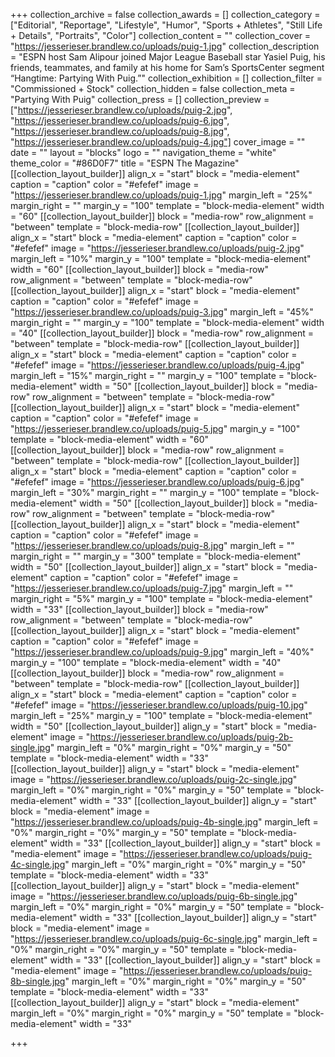 +++
collection_archive = false
collection_awards = []
collection_category = ["Editorial", "Reportage", "Lifestyle", "Humor", "Sports + Athletes", "Still Life + Details", "Portraits", "Color"]
collection_content = ""
collection_cover = "https://jesserieser.brandlew.co/uploads/puig-1.jpg"
collection_description = "ESPN host Sam Alipour joined Major League Baseball star Yasiel Puig, his friends, teammates, and family at his home for Sam’s SportsCenter segment “Hangtime: Partying With Puig.”"
collection_exhibition = []
collection_filter = "Commissioned + Stock"
collection_hidden = false
collection_meta = "Partying With Puig"
collection_press = []
collection_preview = ["https://jesserieser.brandlew.co/uploads/puig-2.jpg", "https://jesserieser.brandlew.co/uploads/puig-6.jpg", "https://jesserieser.brandlew.co/uploads/puig-8.jpg", "https://jesserieser.brandlew.co/uploads/puig-4.jpg"]
cover_image = ""
date = ""
layout = "blocks"
logo = ""
navigation_theme = "white"
theme_color = "#86D0F7"
title = "ESPN The Magazine"
[[collection_layout_builder]]
align_x = "start"
block = "media-element"
caption = "caption"
color = "#efefef"
image = "https://jesserieser.brandlew.co/uploads/puig-1.jpg"
margin_left = "25%"
margin_right = ""
margin_y = "100"
template = "block-media-element"
width = "60"
[[collection_layout_builder]]
block = "media-row"
row_alignment = "between"
template = "block-media-row"
[[collection_layout_builder]]
align_x = "start"
block = "media-element"
caption = "caption"
color = "#efefef"
image = "https://jesserieser.brandlew.co/uploads/puig-2.jpg"
margin_left = "10%"
margin_y = "100"
template = "block-media-element"
width = "60"
[[collection_layout_builder]]
block = "media-row"
row_alignment = "between"
template = "block-media-row"
[[collection_layout_builder]]
align_x = "start"
block = "media-element"
caption = "caption"
color = "#efefef"
image = "https://jesserieser.brandlew.co/uploads/puig-3.jpg"
margin_left = "45%"
margin_right = ""
margin_y = "100"
template = "block-media-element"
width = "40"
[[collection_layout_builder]]
block = "media-row"
row_alignment = "between"
template = "block-media-row"
[[collection_layout_builder]]
align_x = "start"
block = "media-element"
caption = "caption"
color = "#efefef"
image = "https://jesserieser.brandlew.co/uploads/puig-4.jpg"
margin_left = "15%"
margin_right = ""
margin_y = "100"
template = "block-media-element"
width = "50"
[[collection_layout_builder]]
block = "media-row"
row_alignment = "between"
template = "block-media-row"
[[collection_layout_builder]]
align_x = "start"
block = "media-element"
caption = "caption"
color = "#efefef"
image = "https://jesserieser.brandlew.co/uploads/puig-5.jpg"
margin_y = "100"
template = "block-media-element"
width = "60"
[[collection_layout_builder]]
block = "media-row"
row_alignment = "between"
template = "block-media-row"
[[collection_layout_builder]]
align_x = "start"
block = "media-element"
caption = "caption"
color = "#efefef"
image = "https://jesserieser.brandlew.co/uploads/puig-6.jpg"
margin_left = "30%"
margin_right = ""
margin_y = "100"
template = "block-media-element"
width = "50"
[[collection_layout_builder]]
block = "media-row"
row_alignment = "between"
template = "block-media-row"
[[collection_layout_builder]]
align_x = "start"
block = "media-element"
caption = "caption"
color = "#efefef"
image = "https://jesserieser.brandlew.co/uploads/puig-8.jpg"
margin_left = ""
margin_right = ""
margin_y = "300"
template = "block-media-element"
width = "50"
[[collection_layout_builder]]
align_x = "start"
block = "media-element"
caption = "caption"
color = "#efefef"
image = "https://jesserieser.brandlew.co/uploads/puig-7.jpg"
margin_left = ""
margin_right = "5%"
margin_y = "100"
template = "block-media-element"
width = "33"
[[collection_layout_builder]]
block = "media-row"
row_alignment = "between"
template = "block-media-row"
[[collection_layout_builder]]
align_x = "start"
block = "media-element"
caption = "caption"
color = "#efefef"
image = "https://jesserieser.brandlew.co/uploads/puig-9.jpg"
margin_left = "40%"
margin_y = "100"
template = "block-media-element"
width = "40"
[[collection_layout_builder]]
block = "media-row"
row_alignment = "between"
template = "block-media-row"
[[collection_layout_builder]]
align_x = "start"
block = "media-element"
caption = "caption"
color = "#efefef"
image = "https://jesserieser.brandlew.co/uploads/puig-10.jpg"
margin_left = "25%"
margin_y = "100"
template = "block-media-element"
width = "50"
[[collection_layout_builder]]
align_y = "start"
block = "media-element"
image = "https://jesserieser.brandlew.co/uploads/puig-2b-single.jpg"
margin_left = "0%"
margin_right = "0%"
margin_y = "50"
template = "block-media-element"
width = "33"
[[collection_layout_builder]]
align_y = "start"
block = "media-element"
image = "https://jesserieser.brandlew.co/uploads/puig-2c-single.jpg"
margin_left = "0%"
margin_right = "0%"
margin_y = "50"
template = "block-media-element"
width = "33"
[[collection_layout_builder]]
align_y = "start"
block = "media-element"
image = "https://jesserieser.brandlew.co/uploads/puig-4b-single.jpg"
margin_left = "0%"
margin_right = "0%"
margin_y = "50"
template = "block-media-element"
width = "33"
[[collection_layout_builder]]
align_y = "start"
block = "media-element"
image = "https://jesserieser.brandlew.co/uploads/puig-4c-single.jpg"
margin_left = "0%"
margin_right = "0%"
margin_y = "50"
template = "block-media-element"
width = "33"
[[collection_layout_builder]]
align_y = "start"
block = "media-element"
image = "https://jesserieser.brandlew.co/uploads/puig-6b-single.jpg"
margin_left = "0%"
margin_right = "0%"
margin_y = "50"
template = "block-media-element"
width = "33"
[[collection_layout_builder]]
align_y = "start"
block = "media-element"
image = "https://jesserieser.brandlew.co/uploads/puig-6c-single.jpg"
margin_left = "0%"
margin_right = "0%"
margin_y = "50"
template = "block-media-element"
width = "33"
[[collection_layout_builder]]
align_y = "start"
block = "media-element"
image = "https://jesserieser.brandlew.co/uploads/puig-8b-single.jpg"
margin_left = "0%"
margin_right = "0%"
margin_y = "50"
template = "block-media-element"
width = "33"
[[collection_layout_builder]]
align_y = "start"
block = "media-element"
margin_left = "0%"
margin_right = "0%"
margin_y = "50"
template = "block-media-element"
width = "33"

+++
